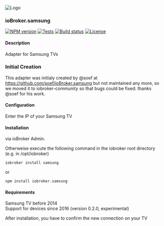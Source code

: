 ![Logo](admin/samsung.png)
### ioBroker.samsung

[![NPM version](http://img.shields.io/npm/v/iobroker.samsung.svg)](https://www.npmjs.com/package/iobroker.samsung)
[![Tests](http://img.shields.io/travis/soef/ioBroker.samsung/master.svg)](https://travis-ci.org/soef/ioBroker.samsung)
[![Build status](https://ci.appveyor.com/api/projects/status/7ggeh5c3b1mcgoe9?svg=true)](https://ci.appveyor.com/project/soef/iobroker-samsung-3vcui)
[![License](https://img.shields.io/badge/license-MIT-blue.svg?style=flat)](https://github.com/soef/iobroker.samsung/blob/master/LICENSE)

<!--[![Node](https://img.shields.io/badge/node-%3E=4.4-red.svg?style=flat-square)](https://www.npmjs.com/packages/soef)-->

#### Description

Adapter for Samsung TVs

### Initial Creation
This adapter was initialy created by @soef at https://github.com/soef/ioBroker.samsung but not maintained any more, so we moved it to iobroker-community so that bugs could be fixed. thanks @soef for his work.

#### Configuration
Enter the IP of your Samsung TV

#### Installation
via ioBroker Admin.

Otherweise execute the following command in the iobroker root directory (e.g. in /opt/iobroker)
```
iobroker install samsung
```
or
```
npm install iobroker.samsung 
```

#### Requirements
Samsung TV before 2014<br>
Support for devices since 2016 (version 0.2.0, experimental)

After installation, you have to confirm the new connection on your TV

